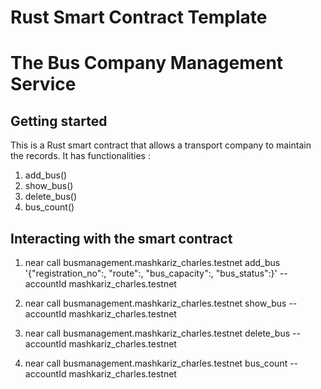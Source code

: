 # Rust Smart Contract Template
# The Bus Company Management Service

## Getting started

This is a Rust smart contract that allows a transport company to maintain the records.
It has functionalities :
1. add_bus()
2. show_bus()
3. delete_bus()
4. bus_count()

## Interacting with the smart contract
<!--- Adding a bus -->
1. near call busmanagement.mashkariz_charles.testnet add_bus '{"registration_no":, "route":, "bus_capacity":, "bus_status":}' --accountId mashkariz_charles.testnet
<!--- showing a bus -->
2. near call busmanagement.mashkariz_charles.testnet show_bus --accountId mashkariz_charles.testnet
<!--- Delete bus -->
3. near call busmanagement.mashkariz_charles.testnet delete_bus --accountId mashkariz_charles.testnet
<!--- Count buses in your vector -->
4. near call busmanagement.mashkariz_charles.testnet bus_count --accountId mashkariz_charles.testnet